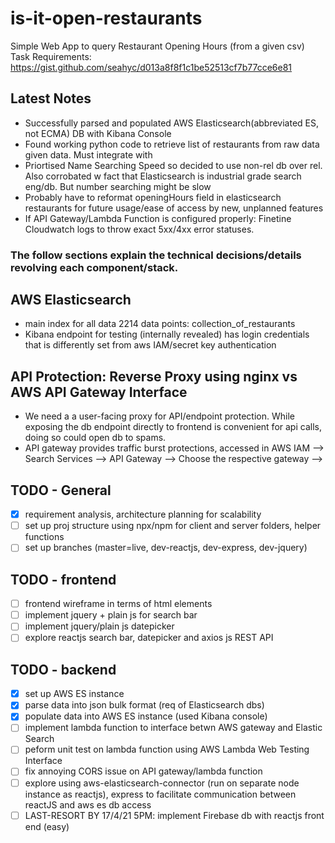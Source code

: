 # is-it-open-restaurants
Simple Web App to query Restaurant Opening Hours (from a given csv)
Task Requirements: https://gist.github.com/seahyc/d013a8f8f1c1be52513cf7b77cce6e81

## Latest Notes
- Successfully parsed and populated AWS Elasticsearch(abbreviated ES, not ECMA) DB with Kibana Console
- Found working python code to retrieve list of restaurants from raw data given data. Must integrate with 
- Priortised Name Searching Speed so decided to use non-rel db over rel. Also corrobated w fact that Elasticsearch is industrial grade search eng/db. But number searching might be slow
- Probably have to reformat openingHours field in elasticsearch restaurants for future usage/ease of access by new, unplanned features 
- If API Gateway/Lambda Function is configured properly: Finetine Cloudwatch logs to throw exact 5xx/4xx error statuses. 

### The follow sections explain the technical decisions/details revolving each component/stack. 

## AWS Elasticsearch
- main index for all data 2214 data points: collection_of_restaurants
- Kibana endpoint for testing (internally revealed) has login credentials that is differently set from aws IAM/secret key authentication

## API Protection: Reverse Proxy using nginx vs AWS API Gateway Interface
- We need a a user-facing proxy for API/endpoint protection. While exposing the db endpoint directly to frontend is convenient for api calls, doing so could open db to spams. 
- API gateway provides traffic burst protections, accessed in AWS IAM --> Search Services --> API Gateway --> Choose the respective gateway --> 

## TODO - General
- [x] requirement analysis, architecture planning for scalability
- [ ] set up proj structure using npx/npm for client and server folders, helper functions 
- [ ] set up branches (master=live, dev-reactjs, dev-express, dev-jquery)

## TODO - frontend 
- [ ] frontend wireframe in terms of html elements 
- [ ] implement jquery + plain js for search bar
- [ ] implement jquery/plain js datepicker
- [ ] explore reactjs search bar, datepicker and axios js REST API

## TODO - backend
- [x] set up AWS ES instance
- [x] parse data into json bulk format (req of Elasticsearch dbs)
- [x] populate data into AWS ES instance (used Kibana console)
- [ ] implement lambda function to interface betwn AWS gateway and Elastic Search
- [ ] peform unit test on lambda function using AWS Lambda Web Testing Interface
- [ ] fix annoying CORS issue on API gateway/lambda function
- [ ] explore using aws-elasticsearch-connector (run on separate node instance as reactjs), express to facilitate communication between reactJS and aws es db access
- [ ] LAST-RESORT BY 17/4/21 5PM: implement Firebase db with reactjs front end (easy)
